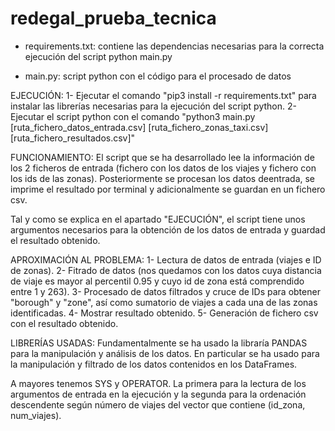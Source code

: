 # redegal_prueba_tecnica
- requirements.txt: contiene las dependencias necesarias para la correcta ejecución del script python main.py

- main.py: script python con el código para el procesado de datos

EJECUCIÓN:
1- Ejecutar el comando "pip3 install -r requirements.txt" para instalar las librerías necesarias para la ejecución del script python.
2- Ejecutar el script python con el comando "python3 main.py [ruta_fichero_datos_entrada.csv] [ruta_fichero_zonas_taxi.csv] [ruta_fichero_resultados.csv]"

FUNCIONAMIENTO:
El script que se ha desarrollado lee la información de los 2 ficheros de entrada (fichero con los datos de los viajes y fichero con los ids de las zonas). Posteriormente se procesan los datos deentrada, se imprime el resultado por terminal y adicionalmente se guardan en un fichero csv.

Tal y como se explica en el apartado "EJECUCIÓN", el script tiene unos argumentos necesarios para la obtención de los datos de entrada y guardad el resultado obtenido. 

APROXIMACIÓN AL PROBLEMA:
1- Lectura de datos de entrada (viajes e ID de zonas).
2- Fitrado de datos (nos quedamos con los datos cuya distancia de viaje es mayor al percentil 0.95 y cuyo id de zona está comprendido entre 1 y 263).
3- Procesado de datos filtrados y cruce de IDs para obtener "borough" y "zone", así como sumatorio de viajes a cada una de las zonas identificadas.
4- Mostrar resultado obtenido.
5- Generación de fichero csv con el resultado obtenido.

LIBRERÍAS USADAS:
Fundamentalmente se ha usado la libraría PANDAS para la manipulación y análisis de los datos. En particular se ha usado para la manipulación y filtrado de los datos contenidos en los DataFrames.

A mayores tenemos SYS y OPERATOR. La primera para la lectura de los argumentos de entrada en la ejecución y la segunda para la ordenación descendente según número de viajes del vector que contiene (id_zona, num_viajes).



